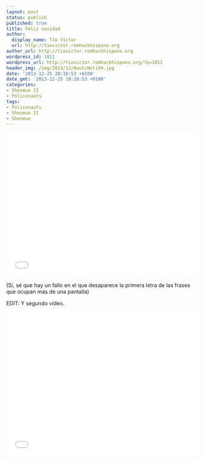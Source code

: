 ```yaml
---
layout: post
status: publish
published: true
title: Feliz navidad
author:
  display_name: Tío Víctor
  url: http://tiovictor.romhackhispano.org
author_url: http://tiovictor.romhackhispano.org
wordpress_id: 1811
wordpress_url: http://tiovictor.romhackhispano.org/?p=1811
header_img: /img/2013/12/NautsNoti04.jpg
date: '2013-12-25 20:16:53 +0100'
date_gmt: '2013-12-25 18:16:53 +0100'
categories:
- Shenmue II
- Policenauts
tags:
- Policenauts
- Shenmue II
- Shenmue
---
```

<center><iframe src="//www.youtube-nocookie.com/embed/vVXRSn8QciA?rel=0" height="383" width="510" allowfullscreen="" frameborder="0"></iframe></center>

(Sí, sé que hay un fallo en el que desaparece la primera letra de las frases 
que ocupan más de una pantalla)

EDIT: Y segundo vídeo.

<center><iframe src="//www.youtube-nocookie.com/embed/RnPXVAz5iJU?rel=0" height="383" width="510" allowfullscreen="" frameborder="0"></iframe></center>
